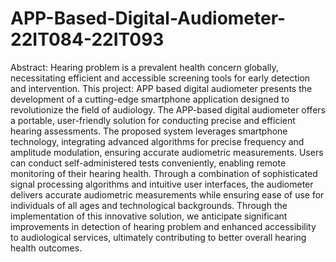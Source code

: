 # APP-Based-Digital-Audiometer-22IT084-22IT093

Abstract:
Hearing problem is a prevalent health concern globally, necessitating efficient and accessible screening tools for early detection and intervention. This project: APP based digital
audiometer presents the development of a cutting-edge smartphone application designed to revolutionize the field of audiology. The APP-based digital audiometer offers a portable, user-friendly solution for conducting precise and efficient hearing assessments. The proposed system leverages smartphone technology, integrating advanced algorithms for precise frequency and amplitude modulation, ensuring accurate audiometric measurements. Users can conduct self-administered tests conveniently, enabling remote monitoring of their hearing health. Through a combination of sophisticated signal processing algorithms and intuitive user interfaces, the audiometer delivers accurate audiometric measurements while ensuring ease of use for individuals of all ages and technological backgrounds. Through the implementation of this innovative solution, we anticipate significant improvements in detection of hearing problem and enhanced accessibility to audiological services, ultimately contributing to better overall hearing health outcomes.
